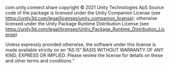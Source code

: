 com.unity.connect.share copyright © 2021 Unity Technologies ApS
Source code of the package is licensed under the Unity Companion License (see https://unity3d.com/legal/licenses/unity_companion_license); otherwise licensed under the Unity Package Runtime Distribution License (see https://unity3d.com/legal/licenses/Unity_Package_Runtime_Distribution_License).

Unless expressly provided otherwise, the software under this license is made available strictly on an “AS IS” BASIS WITHOUT WARRANTY OF ANY KIND, EXPRESS OR IMPLIED. Please review the license for details on these and other terms and conditions.”
